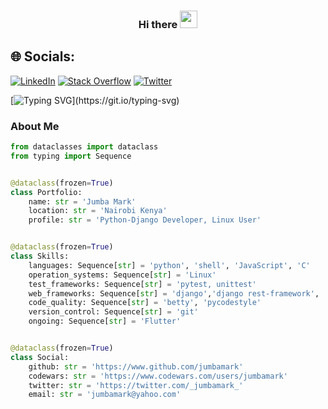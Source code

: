 <h3 align="center">
  Hi there
  <img src="https://media.giphy.com/media/hvRJCLFzcasrR4ia7z/giphy.gif" width="28">
</h3>

## 🌐 Socials:

[![LinkedIn](https://img.shields.io/badge/LinkedIn-%230077B5.svg?logo=linkedin&logoColor=white)](https://www.linkedin.com/in/jumbamark/) [![Stack Overflow](https://img.shields.io/badge/-Stackoverflow-FE7A16?logo=stack-overflow&logoColor=white)](https://stackoverflow.com/users/17032431/jumba-mark) [![Twitter](https://img.shields.io/badge/Twitter-%231DA1F2.svg?logo=Twitter&logoColor=white)](https://twitter.com/_jumbamark_)

[![Typing SVG](https://readme-typing-svg.herokuapp.com?color=63CF15&lines=Trust+but+verify+with+unit+testing+.)](https://git.io/typing-svg)

### About Me
```python
from dataclasses import dataclass
from typing import Sequence


@dataclass(frozen=True)
class Portfolio:
    name: str = 'Jumba Mark'
    location: str = 'Nairobi Kenya'
    profile: str = 'Python-Django Developer, Linux User'


@dataclass(frozen=True)
class Skills:
    languages: Sequence[str] = 'python', 'shell', 'JavaScript', 'C'
    operation_systems: Sequence[str] = 'Linux'
    test_frameworks: Sequence[str] = 'pytest, unittest' 
    web_frameworks: Sequence[str] = 'django','django rest-framework', 'react.js'
    code_quality: Sequence[str] = 'betty', 'pycodestyle'
    version_control: Sequence[str] = 'git'
    ongoing: Sequence[str] = 'Flutter'


@dataclass(frozen=True)
class Social:
    github: str = 'https://www.github.com/jumbamark'
    codewars: str = 'https://www.codewars.com/users/jumbamark'
    twitter: str = 'https://twitter.com/_jumbamark_'
    email: str = 'jumbamark@yahoo.com' 
```